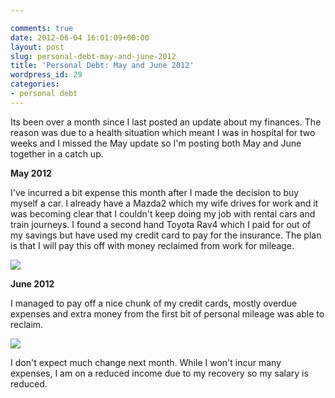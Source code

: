 ```yaml
---

comments: true
date: 2012-06-04 16:01:09+00:00
layout: post
slug: personal-debt-may-and-june-2012
title: 'Personal Debt: May and June 2012'
wordpress_id: 29
categories:
- personal debt
---
```


Its been over a month since I last posted an update about my finances. The reason was due to a health situation which meant I was in hospital for two weeks and I missed the May update so I'm posting both May and June together in a catch up.




**May 2012**  

I've incurred a bit expense this month after I made the decision to buy myself a car. I already have a Mazda2 which my wife drives for work and it was becoming clear that I couldn't keep doing my job with rental cars and train journeys. I found a second hand Toyota Rav4 which I paid for out of my savings but have used my credit card to pay for the insurance. The plan is that I will pay this off with money reclaimed from work for mileage.




[![](http://static.squarespace.com/static/50fbdd03e4b09c7c8a79f7ae/50fbdd87e4b075d7a3c11a69/50fbdd89e4b075d7a3c11adb/1338893803000/debt-may-2012.png?format=original)](http://static.squarespace.com/static/50fbdd03e4b09c7c8a79f7ae/50fbdd87e4b075d7a3c11a69/50fbdd89e4b075d7a3c11adb/1338893803000/debt-may-2012.png?format=original)




**June 2012**  

I managed to pay off a nice chunk of my credit cards, mostly overdue expenses and extra money from the first bit of personal mileage was able to reclaim.




[![](http://static.squarespace.com/static/50fbdd03e4b09c7c8a79f7ae/50fbdd87e4b075d7a3c11a69/50fbdd89e4b075d7a3c11ad8/1338893801000/debt-june-2012.png?format=original)](http://static.squarespace.com/static/50fbdd03e4b09c7c8a79f7ae/50fbdd87e4b075d7a3c11a69/50fbdd89e4b075d7a3c11ad8/1338893801000/debt-june-2012.png?format=original)




I don't expect much change next month. While I won't incur many expenses, I am on a reduced income due to my recovery so my salary is reduced.
